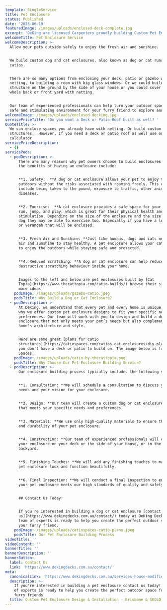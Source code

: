 ```yaml
---
template: SingleService
title: Pet Enclosure
status: Published
date: '2023-06-19'
featuredImage: /images/uploads/enclosed-deck-complete.jpg
excerpt: 'DeKing are licensed Carpenters proudly building Custom Pet Enclosures '
welcomeTitle: Pet Enclosure Service
welcomeDescription: >-
  Allow your pets outside safely to enjoy the fresh air and sunshine. 


  We build custom dog and cat enclosures, also known as dog or cat runs or
  catios. 


  There are so many options from enclosing your deck, patio or gazebo with
  netting, to building a room with big glass windows. Or we could build a custom
  structure on the ground by the side of your house or you could cover your
  whole back or front yard with netting. 


  Our team of experienced professionals can help turn your outdoor space into a
  safe and stimulating environment for your furry friend to explore and enjoy.
welcomeImage: /images/uploads/enclosed-decking.jpg
servicePriceTitle: 'Do you want a Deck or Patio Roof built as well? '
QuoteTitle: >-
  We can enclose spaces you already have with netting. Or build custom wooden
  structures.  However, If you need a deck or patio roof as well use our
  calculator
servicePriceDescription:
  - {}
servicePods:
  - podDescription: >-
      There are many reasons why pet owners choose to build enclosures. Some of
      the benefits of having an enclosure include:


      **1. Safety:  **A dog or cat enclosure allows your pet to enjoy the
      outdoors without the risks associated with roaming freely. This can
      include being taken to the pound, exposure to traffic, other animals, and
      diseases.


      **2. Exercise:  **A cat enclosure provides a safe space for your cat to
      run, jump, and play, which is great for their physical health and mental
      stimulation. Depending on the size of the enclosure and the size of the
      dog they may be able to exercise too. Especially if you have a long deck
      or verandah that will be enclosed.


      **3. Fresh Air and Sunshine: **Just like humans, dogs and cats need fresh
      air and sunshine to stay healthy. A pet enclosure allows your cat or dog
      to enjoy the outdoors while staying safe and protected.


      **4. Reduced Scratching: **A dog or cat enclosure can help reduce
      destructive scratching behaviour inside your home.


      Images to the left and below are pet enclosures built by [Cat
      Topia](https://www.thecattopia.com/catio-builds/) browse their site to see
      more ideas
    podImage: /images/uploads/gazebo-catio.jpeg
    podsTitle: Why Build a Dog or Cat Enclosure?
  - podDescription: >-
      At DeKing, we understand that every pet and every home is unique. That's
      why we offer custom pet enclosure designs to fit your specific needs and
      preferences. Our team will work with you to design and build a dog or cat
      enclosure that not only meets your pet’s needs but also complements your
      home's architecture and style.


      Here are some great [plans for catio
      structures](https://catiospaces.com/catios-cat-enclosures/diy-plans/) if
      you don't have a deck or patio to build on. The image below is from Catio
      Spaces.
    podImage: /images/uploads/catio-by-thecattopia.png
    podsTitle: Why Choose Our Pet Enclosure Building Service?
  - podDescription: >-
      Our enclosure building process typically includes the following steps:


      **1. Consultation: **We will schedule a consultation to discuss your pet's
      needs and your vision for your enclosure.


      **2. Design: **Our team will create a custom dog or cat enclosure design
      that meets your specific needs and preferences.


      **3. Materials: **We use only high-quality materials to ensure the safety
      and durability of your pet enclosure.


      **4. Construction: **Our team of experienced professionals will construct
      your enclosure on your deck or the side of your house, or in the front or
      backyard.


      **5. Finishing Touches: **We will add any finishing touches to make your
      pet enclosure look and function beautifully.


      **6. Final Inspection: **We will conduct a final inspection to ensure that
      your pet enclosure meets our high standards of quality and safety.


      ## Contact Us Today!


      If you're interested in building a dog or cat enclosure [contact
      us](https://www.dekingdecks.com.au/contact/) today at DeKing Decks! Our
      team of experts is ready to help you create the perfect outdoor space for
      your furry friend.
    podImage: /images/uploads/catiospaces-catio-plans.jpeg
    podsTitle: Our Pet Enclosure Building Process
videoTitle: ''
videoContent: ''
bannerTitle: ''
bannerDescription: ''
bannerButton:
  label: Contact Us
  link: 'https://www.dekingdecks.com.au/contact/'
meta:
  canonicalLink: 'https://www.dekingdecks.com.au/services-house-modifications/pet-enclosure/'
  description: >-
    If you're interested in building a pet enclosure contact us today! Our team
    of experts is ready to help you create the perfect outdoor space for your
    furry friends
  title: Custom Pet Enclosure Design & Installation - Brisbane & SEQLD
---
```


